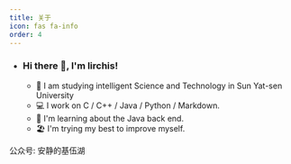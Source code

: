 ```yaml
---
title: 关于
icon: fas fa-info
order: 4
---
```

- ### Hi there 👋, I'm lirchis!

  - 🏫  I am studying intelligent Science and Technology in Sun Yat-sen University
  - 💻  I work on C / C++ / Java / Python / Markdown.
  - 🧠  I'm learning about the Java back end.
  - 🏖️  I'm trying my best to improve myself.

公众号: 安静的基伍湖

